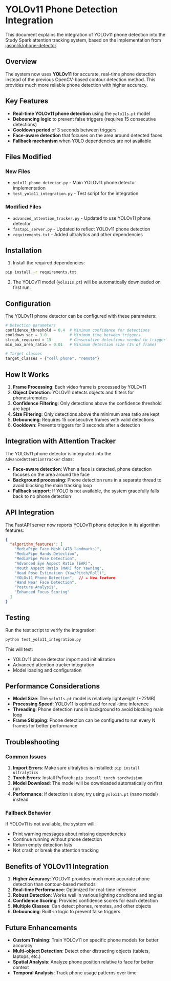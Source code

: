 # YOLOv11 Phone Detection Integration

This document explains the integration of YOLOv11 phone detection into the Study Spark attention tracking system, based on the implementation from [jasonli5/phone-detector](https://github.com/jasonli5/phone-detector).

## Overview

The system now uses **YOLOv11** for accurate, real-time phone detection instead of the previous OpenCV-based contour detection method. This provides much more reliable phone detection with higher accuracy.

## Key Features

- **Real-time YOLOv11 phone detection** using the `yolo11s.pt` model
- **Debouncing logic** to prevent false triggers (requires 15 consecutive detections)
- **Cooldown period** of 3 seconds between triggers
- **Face-aware detection** that focuses on the area around detected faces
- **Fallback mechanism** when YOLO dependencies are not available

## Files Modified

### New Files
- `yolo11_phone_detector.py` - Main YOLOv11 phone detector implementation
- `test_yolo11_integration.py` - Test script for the integration

### Modified Files
- `advanced_attention_tracker.py` - Updated to use YOLOv11 phone detector
- `fastapi_server.py` - Updated to reflect YOLOv11 phone detection
- `requirements.txt` - Added ultralytics and other dependencies

## Installation

1. Install the required dependencies:
```bash
pip install -r requirements.txt
```

2. The YOLOv11 model (`yolo11s.pt`) will be automatically downloaded on first run.

## Configuration

The YOLOv11 phone detector can be configured with these parameters:

```python
# Detection parameters
confidence_threshold = 0.4  # Minimum confidence for detections
cooldown_sec = 3.0          # Minimum time between triggers
streak_required = 15        # Consecutive detections needed to trigger
min_box_area_ratio = 0.01   # Minimum detection size (1% of frame)

# Target classes
target_classes = {"cell phone", "remote"}
```

## How It Works

1. **Frame Processing**: Each video frame is processed by YOLOv11
2. **Object Detection**: YOLOv11 detects objects and filters for phones/remotes
3. **Confidence Filtering**: Only detections above the confidence threshold are kept
4. **Size Filtering**: Only detections above the minimum area ratio are kept
5. **Debouncing**: Requires 15 consecutive frames with valid detections
6. **Cooldown**: Prevents triggers for 3 seconds after a detection

## Integration with Attention Tracker

The YOLOv11 phone detector is integrated into the `AdvancedAttentionTracker` class:

- **Face-aware detection**: When a face is detected, phone detection focuses on the area around the face
- **Background processing**: Phone detection runs in a separate thread to avoid blocking the main tracking loop
- **Fallback support**: If YOLO is not available, the system gracefully falls back to no phone detection

## API Integration

The FastAPI server now reports YOLOv11 phone detection in its algorithm features:

```json
{
  "algorithm_features": [
    "MediaPipe Face Mesh (478 landmarks)",
    "MediaPipe Hands Detection", 
    "MediaPipe Pose Detection",
    "Advanced Eye Aspect Ratio (EAR)",
    "Mouth Aspect Ratio (MAR) for Yawning",
    "Head Pose Estimation (Yaw/Pitch/Roll)",
    "YOLOv11 Phone Detection",  // ← New feature
    "Hand Near Face Detection",
    "Posture Analysis",
    "Enhanced Focus Scoring"
  ]
}
```

## Testing

Run the test script to verify the integration:

```bash
python test_yolo11_integration.py
```

This will test:
- YOLOv11 phone detector import and initialization
- Advanced attention tracker integration
- Model loading and configuration

## Performance Considerations

- **Model Size**: The `yolo11s.pt` model is relatively lightweight (~22MB)
- **Processing Speed**: YOLOv11 is optimized for real-time inference
- **Threading**: Phone detection runs in background to avoid blocking main loop
- **Frame Skipping**: Phone detection can be configured to run every N frames for better performance

## Troubleshooting

### Common Issues

1. **Import Errors**: Make sure ultralytics is installed: `pip install ultralytics`
2. **Torch Errors**: Install PyTorch: `pip install torch torchvision`
3. **Model Download**: The model will be downloaded automatically on first run
4. **Performance**: If detection is slow, try using `yolo11n.pt` (nano model) instead

### Fallback Behavior

If YOLOv11 is not available, the system will:
- Print warning messages about missing dependencies
- Continue running without phone detection
- Return empty detection lists
- Not crash or break the attention tracking

## Benefits of YOLOv11 Integration

1. **Higher Accuracy**: YOLOv11 provides much more accurate phone detection than contour-based methods
2. **Real-time Performance**: Optimized for real-time inference
3. **Robust Detection**: Works well in various lighting conditions and angles
4. **Confidence Scoring**: Provides confidence scores for each detection
5. **Multiple Classes**: Can detect phones, remotes, and other objects
6. **Debouncing**: Built-in logic to prevent false triggers

## Future Enhancements

- **Custom Training**: Train YOLOv11 on specific phone models for better accuracy
- **Multi-object Detection**: Detect other distracting objects (tablets, laptops, etc.)
- **Spatial Analysis**: Analyze phone position relative to face for better context
- **Temporal Analysis**: Track phone usage patterns over time
